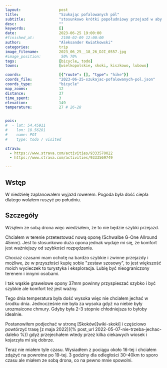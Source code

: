 ```yaml
---
layout:                 post
title:                  "Szukając pofalowanych pól"
subtitle:               "stosunkowo krótki popołudniowy przejazd w aby zobaczyć jaki jest aktualnie kolor zbóż"
desc:                   ""
keywords:               []
date:                   2023-06-25 19:00:00
#finished_at:            2100-02-09 12:00:00
author:                 "Aleksander Kwiatkowski"
categories:             trip
image_filename:         2023_06_25__18_26_DJI_0557.jpg
#image_position:         50% 70%
tags:                   [bicycle, todo]
towns:                  [wielkopolskie, skoki, kiszkowo, lubowo]

coords:                 [{"route": [], "type": "hike"}]
coords_file:            "2023-06-25-szukajac-pofalowanych-pol.json"
coords_type:            "bicycle"
map_zooms:              12
distance:               37
time_spent:             3
elevation:              149
temperature:            27 # 26-28


pois:
#  - lat: 54.45911
#    lon: 18.56281
#    name: POI
#    type: todo / visited

strava:
  - https://www.strava.com/activities/9333570022
  - https://www.strava.com/activities/9333569749

---
```



## Wstęp

W niedzielę zaplanowałem wyjazd rowerem. Pogoda była dość ciepła dlatego
wolałem ruszyć po południu.

## Szczegóły

Wziąłem ze sobą drona więc wiedziałem, że to nie będzie szybki przejazd.

Chciałem w terenie przetestować nową oponę (Schwalbe G-One Allround 45mm).
Jest to stosunkowo duża opona jednak wydaje mi się, że komfort jest ważniejszy
od szybkości rozpędzania.

Chociaż czasami mam ochotę na bardzo szybkie i zwinne przejazdy i możliwe,
że w przyszłości kupię sobie "zestaw szosowy", to jest większość moich
wycieczek to turystyka i eksploracja. Lubię być nieograniczony terenem
i innymi osobami.

I tak wąskie grawelowe opony 37mm powinny przyspieszać szybko i być szybkie
ale komfort też jest ważny.

Tego dnia temperatura była dość wysoka więc nie chciałem jechać w środku
dnia. Jednocześnie nie była za wysoka gdyż na niebie były urozmaicone chmury.
Gdyby była 2-3 stopnie chłodniejsza to byłoby idealnie.

Postanowiłem podjechać w stronę [Skoków][wiki-skoki] i częściowo powtórzyć
trasę [z maja 2022]({% post_url 2022-05-07-nie-trzeba-jechac-daleko %})
gdyż przejechałem wtedy przez kilka ciekawych wiosek i kojarzyła
mi się dobrze.

Teraz nie miałem tyle czasu. Wysiadłem z pociągu około 16-tej i chciałem zdążyć
na powrotne po 19-tej. 3 godziny dla odległości 30-40km to sporo czasu
ale miałem ze sobą drona, co na pewno mnie spowolni.
